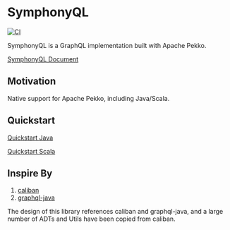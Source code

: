 # SymphonyQL

[![CI][Badge-CI]][Link-CI]

[Badge-CI]: https://github.com/SymphonyQL/SymphonyQL/actions/workflows/ScalaCI.yml/badge.svg
[Link-CI]: https://github.com/SymphonyQL/SymphonyQL/actions

SymphonyQL is a GraphQL implementation built with Apache Pekko.

[SymphonyQL Document](https://SymphonyQL.github.io/SymphonyQL)

## Motivation

Native support for Apache Pekko, including Java/Scala.

## Quickstart

[Quickstart Java](docs/quickstart-java.md)

[Quickstart Scala](docs/quickstart-scala.md)

## Inspire By 

1. [caliban](https://github.com/ghostdogpr/caliban)
2. [graphql-java](https://github.com/graphql-java/graphql-java)

The design of this library references caliban and graphql-java, and a large number of ADTs and Utils have been copied from caliban.
